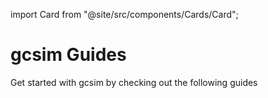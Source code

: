 import Card from "@site/src/components/Cards/Card";

# gcsim Guides

Get started with gcsim by checking out the following guides

<div class="container">
    <div class="row">
        <div class="col col--6 padding--lg">
            <Card
                title="Understanding Config Files"
                text="Learn the basic structure behind a gcsim config file, what the required fields are and how to start from scratch."
                link="/guides/understanding_config_files"
            />
        </div>
        <div class="col col--6 padding--lg">
            <Card
                title="Character Builder"
                text="Learn how to use the character build to generate the character weapons/artifacts/stats block of a configuration"
                link="/guides/character_builder"
            />
        </div>
    </div>
    <div class="row">
        <div class="col col--6 padding--lg">
            <Card
                title="Importing From Existing Sim"
                text="Learn how to import from an existing simulation either from the database or from another source"
                link="/guides/importing_from_sim"
            />
        </div>
        <div class="col col--6 padding--lg">
            <Card
                title="Building a Simulation - Basic Tutorial"
                text="Here we build a basic simulation of a Raiden team from scratch"
                link="/guides/building_a_simulation_basic_tutorial"
            />
        </div>
    </div>
        <div class="row">
        <div class="col col--6 padding--lg">
            <Card
                title="Substat Optimizer Guide"
                text={`Learn how to use the substat optimizer mode to produce "optimized" substats under KQM standards `}
                link="/guides/substat_optimizer"
            />
        </div>
        <div class="col col--6 padding--lg">
            <Card
                title="Sample Configs"
                text="Check out some sample configs that you can use as a starting point"
                link="/guides/sample_configs"
            />
        </div>
    </div>
</div>
